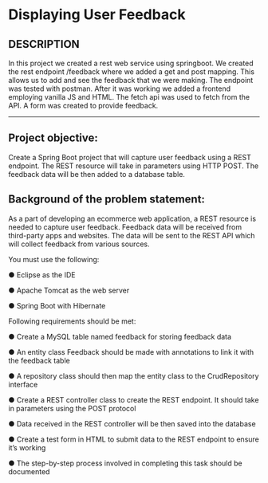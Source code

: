 # Displaying User Feedback

## DESCRIPTION

In this project we created a rest web service using springboot. We created the rest endpoint /feedback where we added a get and post mapping. This allows us to add and see the feedback that we were making. The endpoint was tested with postman. After it was working we added a frontend employing vanilla JS and HTML. The fetch api was used to fetch from the API. A form was created to provide feedback.

---------------------

## Project objective:

Create a Spring Boot project that will capture user feedback using a REST endpoint. The REST resource will take in parameters using HTTP POST. The feedback data will be then added to a database table.


## Background of the problem statement:

As a part of developing an ecommerce web application, a REST resource is needed to capture user feedback. Feedback data will be received from third-party apps and websites. The data will be sent to the REST API which will collect feedback from various sources.


You must use the following:

● Eclipse as the IDE

● Apache Tomcat as the web server

● Spring Boot with Hibernate


Following requirements should be met:

● Create a MySQL table named feedback for storing feedback data

● An entity class Feedback should be made with annotations to link it with the feedback table

● A repository class should then map the entity class to the CrudRepository interface

● Create a REST controller class to create the REST endpoint. It should take in parameters using the POST protocol

● Data received in the REST controller will be then saved into the database

● Create a test form in HTML to submit data to the REST endpoint to ensure it’s working

● The step-by-step process involved in completing this task should be documented
 
